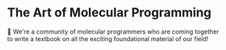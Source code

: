 # The Art of Molecular Programming

👋 We're a community of molecular programmers who are coming together to write a textbook on all the exciting foundational material of our field!

